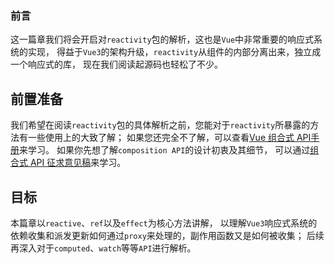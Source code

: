 ### **前言**  
这一篇章我们将会开启对`reactivity`包的解析，这也是`Vue`中非常重要的响应式系统的实现，
得益于`Vue3`的架构升级，`reactivity`从组件的内部分离出来，独立成一个响应式的库，
现在我们阅读起源码也轻松了不少。

## 前置准备  
我们希望在阅读`reactivity`包的具体解析之前，您能对于`reactivity`所暴露的方法有一些使用上的大致了解；
如果您还完全不了解，可以查看[Vue 组合式 API手册](https://composition-api.vuejs.org/zh/api.html)来学习。
如果你先想了解`composition API`的设计初衷及其细节，
可以通过[组合式 API 征求意见稿](https://composition-api.vuejs.org/zh/#%E6%A6%82%E8%BF%B0)来学习。

## 目标  
本篇章以`reactive`、`ref`以及`effect`为核心方法讲解，
以理解`Vue3`响应式系统的依赖收集和派发更新如何通过`proxy`来处理的，副作用函数又是如何被收集；
后续再深入对于`computed`、`watch`等等`API`进行解析。